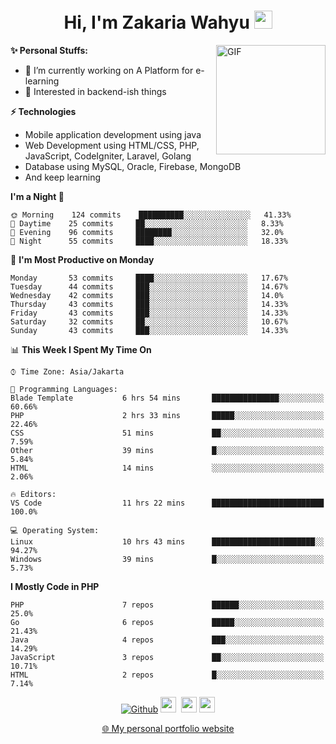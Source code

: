 <h1 align="center">Hi, I'm Zakaria Wahyu <img src="https://github.com/TheDudeThatCode/TheDudeThatCode/blob/master/Assets/Hi.gif" width="29px"></h1>

<img align="right" alt="GIF" height="175px" src="https://www.nayakapratama.co.id/wp-content/uploads/2019/07/Website-Maintenance.gif" />

**✨ Personal Stuffs:**
- 🔭 I’m currently working on A Platform for e-learning 
- 🌱 Interested in backend-ish things

**⚡ Technologies**
- Mobile application development using java
- Web Development using HTML/CSS, PHP, JavaScript, CodeIgniter, Laravel, Golang
- Database using MySQL, Oracle, Firebase, MongoDB
- And keep learning

<!--START_SECTION:waka-->
**I'm a Night 🦉** 

```text
🌞 Morning    124 commits    ██████████░░░░░░░░░░░░░░░   41.33% 
🌆 Daytime    25 commits     ██░░░░░░░░░░░░░░░░░░░░░░░   8.33% 
🌃 Evening    96 commits     ████████░░░░░░░░░░░░░░░░░   32.0% 
🌙 Night      55 commits     ████░░░░░░░░░░░░░░░░░░░░░   18.33%

```
📅 **I'm Most Productive on Monday** 

```text
Monday       53 commits     ████░░░░░░░░░░░░░░░░░░░░░   17.67% 
Tuesday      44 commits     ███░░░░░░░░░░░░░░░░░░░░░░   14.67% 
Wednesday    42 commits     ███░░░░░░░░░░░░░░░░░░░░░░   14.0% 
Thursday     43 commits     ███░░░░░░░░░░░░░░░░░░░░░░   14.33% 
Friday       43 commits     ███░░░░░░░░░░░░░░░░░░░░░░   14.33% 
Saturday     32 commits     ██░░░░░░░░░░░░░░░░░░░░░░░   10.67% 
Sunday       43 commits     ███░░░░░░░░░░░░░░░░░░░░░░   14.33%

```


📊 **This Week I Spent My Time On** 

```text
⌚︎ Time Zone: Asia/Jakarta

💬 Programming Languages: 
Blade Template           6 hrs 54 mins       ███████████████░░░░░░░░░░   60.66% 
PHP                      2 hrs 33 mins       █████░░░░░░░░░░░░░░░░░░░░   22.46% 
CSS                      51 mins             ██░░░░░░░░░░░░░░░░░░░░░░░   7.59% 
Other                    39 mins             █░░░░░░░░░░░░░░░░░░░░░░░░   5.84% 
HTML                     14 mins             ░░░░░░░░░░░░░░░░░░░░░░░░░   2.06%

🔥 Editors: 
VS Code                  11 hrs 22 mins      █████████████████████████   100.0%

💻 Operating System: 
Linux                    10 hrs 43 mins      ███████████████████████░░   94.27% 
Windows                  39 mins             █░░░░░░░░░░░░░░░░░░░░░░░░   5.73%

```

**I Mostly Code in PHP** 

```text
PHP                      7 repos             ██████░░░░░░░░░░░░░░░░░░░   25.0% 
Go                       6 repos             █████░░░░░░░░░░░░░░░░░░░░   21.43% 
Java                     4 repos             ███░░░░░░░░░░░░░░░░░░░░░░   14.29% 
JavaScript               3 repos             ██░░░░░░░░░░░░░░░░░░░░░░░   10.71% 
HTML                     2 repos             █░░░░░░░░░░░░░░░░░░░░░░░░   7.14%

```



<!--END_SECTION:waka-->

<p align="center">
<a href="https://github.com/zakariawahyu" target="_blank"><img alt="Github" src="https://img.shields.io/badge/GitHub-%2312100E.svg?&style=for-the-badge&logo=Github&logoColor=white" /></a>
<a href="https://www.twitter.com/_zakariawahyu"><img src="https://img.shields.io/badge/twitter-%231DA1F2.svg?&style=for-the-badge&logo=twitter&logoColor=white" height=25></a> 
<a href="https://www.linkedin.com/in/zakariawahyu"><img src="https://img.shields.io/badge/linkedin-%230077B5.svg?&style=for-the-badge&logo=linkedin&logoColor=white" height=25></a> 
<a href="https://www.instagram.com/_zakariawahyu"><img src="https://img.shields.io/badge/instagram-%23E4405F.svg?&style=for-the-badge&logo=instagram&logoColor=white" height=25></a></p>
<p align="center"><a href="https://www.zakariawahyu.com">🌐 My personal portfolio website</a></p>
